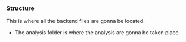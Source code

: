 ### Structure
This is where all the backend files are gonna be located. 

- The analysis folder is where the analysis are gonna be taken place. 